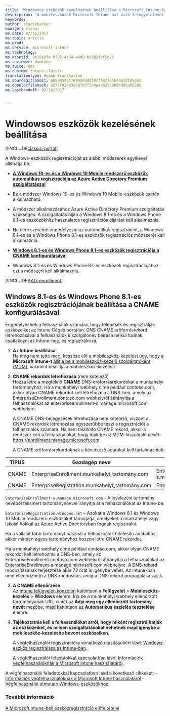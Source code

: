 ```yaml
---
title: "Windowsos eszközök kezelésének beállítása a Microsoft Intune-ban | Microsoft Docs"
description: "A mobileszközök Microsoft Intune-nal való felügyeletének (MDM) engedélyezése Windows-eszközök esetén."
keywords: 
author: staciebarker
manager: stabar
ms.date: 02/15/2017
ms.topic: article
ms.prod: 
ms.service: microsoft-intune
ms.technology: 
ms.assetid: 9a18c0fe-9f03-4e84-a4d0-b63821bf5d25
ms.reviewer: damionw
ms.suite: ems
ms.custom: intune-classic
translationtype: Human Translation
ms.sourcegitcommit: 6b99854e17e00a0dd0f91fa82fd1b79d1dfe5663
ms.openlocfilehash: 6277f82483eb8fb7f5a4e4a832a909490ba0050c
ms.lasthandoff: 02/18/2017


---
```


# <a name="set-up-windows-device-management"></a>Windowsos eszközök kezelésének beállítása

[!INCLUDE[classic-portal](../includes/classic-portal.md)]

A Windows-eszközök regisztrációját az alábbi módszerek egyikével állíthatja be:

- [**A Windows 10-es és a Windows 10 Mobile rendszerű eszközök automatikus regisztrációja az Azure Active Directory Premium szolgáltatással**](#set-up-windows-10-and-windows-10-mobile-automatic-enrollment-with-azure-active-directory-premium) 
 -  Ez a módszer Windows 10-es és Windows 10 Mobile-eszközök esetén alkalmazható.
 -  A módszer alkalmazásához Azure Active Directory Premium szolgáltatás szükséges. A szolgáltatás híján a Windows 8.1-es és a Windows Phone 8.1-es eszközökhöz használatos regisztrációs eljárást kell alkalmaznia.
 -  Ha nem szeretné engedélyezni az automatikus regisztrációt, a Windows 8.1-es és a Windows Phone 8.1-es eszközök regisztrációs módszerét kell alkalmaznia.


- [**Windows 8.1-es és Windows Phone 8.1-es eszközök regisztrációja a CNAME konfigurálásával**](#set-up-windows-81-and-windows-phone-81-enrollment-by-configuring-cname) 
 - Windows 8.1-es és Windows Phone 8.1-es eszközök regisztrációjához ezt a módszert kell alkalmaznia.

[!INCLUDE[AAD-enrollment](../includes/win10-automatic-enrollment-aad.md)]

## <a name="set-up-windows-81-and-windows-phone-81-enrollment-by-configuring-cname"></a>Windows 8.1-es és Windows Phone 8.1-es eszközök regisztrációjának beállítása a CNAME konfigurálásával
Engedélyezheti a felhasználók számára, hogy telepítsék és regisztrálják eszközeiket az Intune Céges portálon. DNS CNAME erőforrásrekord létrehozásával a felhasználók kiszolgálónév beírása nélkül tudnak csatlakozni az Intune-hoz, és regisztrálni rá.

1. **Az Intune beállítása**<br>
Ha még nem tette meg, készítse elő a mobileszköz-kezelést úgy, hogy a **Microsoft Intune-t** [állítja be a mobileszköz-kezelő szolgáltatóként (MDM)](prerequisites-for-enrollment.md#step-2-set-mdm-authority), valamint beállítja a mobileszköz-kezelést.

2. **CNAME rekordok létrehozása** (nem kötelező)<br>
Hozza létre a megfelelő **CNAME** DNS-erőforrásrekordokat a munkahelyi tartományhoz. Ha a munkahelyi webhely címe például contoso.com, akkor olyan CNAME rekordot kell létrehoznia a DNS-ben, amely az EnterpriseEnrollment.contoso.com webhelyről átirányítja a felhasználókat az enterpriseenrollment-s.manage.microsoft.com webhelyre.


    A CNAME DNS-bejegyzések létrehozása nem kötelező, viszont a CNAME rekordok létrehozása egyszerűbbé teszi a regisztrációt a felhasználók számára. Ha nem található CNAME rekord, akkor a rendszer kéri a felhasználókat, hogy írják be az MDM-kiszolgáló nevét: https://enrollment.manage.microsoft.com.


    A CNAME erőforrásrekordoknak a következő adatokat kell tartalmazniuk:

  |TÍPUS|Gazdagép neve|A következő helyre mutat|Élettartam|
  |--------|-------------|-------------|-------|
  |CNAME|EnterpriseEnrollment.munkahelyi_tartomány.com|EnterpriseEnrollment-s.manage.microsoft.com |1 óra|
  |CNAME|EnterpriseRegistration.munkahelyi_tartomány.com|EnterpriseRegistration.windows.net|1 óra|

  `EnterpriseEnrollment-s.manage.microsoft.com` – A levelezési tartomány nevéből felismert tartománynévvel irányítja át a felhasználókat az Intune-ba.

  `EnterpriseRegistration.windows.net` – Azokat a Windows 8.1 és Windows 10 Mobile rendszerű eszközöket támogatja, amelyeket a munkahelyi vagy iskolai fiókkal az Azure Active Directoryban fognak regisztrálni.

  Ha a vállalat több tartományt használ a felhasználók hitelesítő adataihoz, akkor minden egyes tartományhoz hozzon létre CNAME rekordot.

  Ha a munkahelyi webhely címe például contoso.com, akkor olyan CNAME rekordot kell létrehoznia a DNS-ben, amely az EnterpriseEnrollment.contoso.com webhelyről átirányítja a felhasználókat az EnterpriseEnrollment-s.manage.microsoft.com webhelyre. A DNS-rekord módosításának terjesztése akár 72 órát is igénybe vehet. Az Intune-ban nem ellenőrizhető a DNS-módosítás, amíg a DNS-rekord propagálása zajlik.

3.  **A CNAME ellenőrzése**<br>Az [Intune felügyeleti konzolon](http://manage.microsoft.com) kattintson a **Felügyelet** &gt; **Mobileszköz-kezelés** &gt; **Windows** elemre. Írja be a munkahelyi webhely ellenőrzött tartományának URL-címét az **Adja meg egy ellenőrzött tartomány nevét** mezőbe, majd kattintson az **Automatikus észlelés tesztelése** elemre.

4.  **Tájékoztatnia kell a felhasználókat arról, hogy miként regisztrálhatják az eszközeiket, és milyen szolgáltatásokat vehetnek majd igénybe a mobileszköz-kezelésbe bevont eszközeiken.**

    A végfelhasználói regisztrációra vonatkozó utasításokért lásd: [Windows-eszköz regisztrálása az Intune-ban](https://docs.microsoft.com/intune/enduser/enroll-your-device-in-intune-windows).

    A végfelhasználói feladatokkal kapcsolatban lásd: [Információk végfelhasználóknak a Microsoft Intune használatáról](https://docs.microsoft.com/intune/deploy-use/what-to-tell-your-end-users-about-using-microsoft-intune).

A végfelhasználói feladatokkal kapcsolatban lásd a következő cikkeket:       - [Információk végfelhasználóknak a Microsoft Intune használatáról](how-to-educate-your-end-users-about-microsoft-intune.md)
      - [Végfelhasználói útmutató Windows-eszközökhöz](../enduser/using-your-windows-device-with-intune.md)

### <a name="see-also"></a>További információ
[A Microsoft Intune-beli eszközregisztráció előfeltételei](prerequisites-for-enrollment.md)

